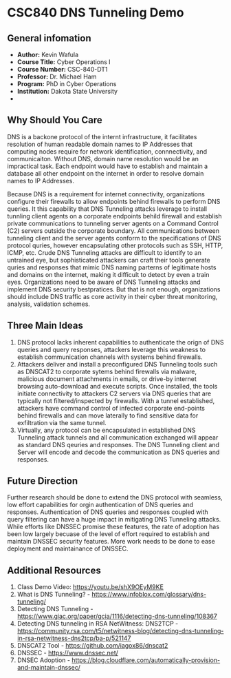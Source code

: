 # CSC840 DNS Tunneling Demo

## General infomation
- **Author:**  Kevin Wafula
- **Course Title:** Cyber Operations I
- **Course Number:** CSC-840-DT1
- **Professor:** Dr. Michael Ham
- **Program:** PhD in Cyber Operations
- **Institution:** Dakota State University  
- 
## Why Should You Care
DNS is a backone protocol of the internt infrastructure, it facilitates resolution of human readable domain names to IP Addresses that computing nodes require for network identification, connnectivity, and communicaiton. Without DNS, domain name resolution would be an impractical task. Each endpoint would have to establish and maintain a database all other endpoint on the internet in order to resolve domain names to IP Addresses. 

Because DNS is a requirement for internet connectivity, organizations configure their firewalls to allow endpoints behind firewalls to perform DNS queries. It this capability that DNS Tunneling attacks leverage to install tunnling client agents on a corporate endpoints behild firewall and establish private communications to tunneling server agents on a Command Control (C2) servers outside the corporate boundary. All communications between tunneling client and the server agents conform to the specifications of DNS protocol quries, however encapsulating other protocols such as SSH, HTTP, ICMP, etc. Crude DNS Tunneling attacks are difficult to identify to an untrained eye, but sophisticated attackers can craft their tools generate quries and responses that mimic DNS naming parterns of legitimate hosts and domains on the internet, making it difficult to detect by even a train eyes. Organizations need to be aware of DNS Tunneling attacks and implement DNS security bestpratices. But that is not enough, organizations should include DNS traffic as core activity in their cyber threat monitoring, analysis, validation schemes.

## Three Main Ideas
1. DNS protocol lacks inherent capabilities to authenticate the orign of DNS queries and query responses, attackers leverage this weakness to establish communication channels with systems behind firewalls.
2. Attackers deliver and install a preconfigured DNS Tunneling tools such as DNSCAT2 to corporate sytems behind firewalls via malware, malicious document attachments in emails, or drive-by internet browsing auto-download and execute scripts. Once installed, the tools initiate connectivity to attackers C2 servers via DNS queries that are typically not filtered/inspected by firewalls. With a tunnel established, attackers have command control of infected corporate end-points behind firewalls and can move laterally to find sensitive data for exfiltration via the same tunnel.
3. Virtually, any protocol can be encapsulated in established DNS Tunneling attack tunnels and all communication exchanged will appear as standard DNS qeuries and responses. The DNS Tunneling client and Server will encode and decode the communication as DNS queries and responses.

## Future Direction
Further research should be done to extend the DNS protocol with seamless, low effort capabilities for orgin authentication of DNS queries and responses. Authentication of DNS queries and responses coupled with query filtering can have a huge impact in mitigating DNS Tunneling attacks. While efforts like DNSSEC promise these features, the rate of adoption has been low largely becuase of the level of effort required to establish and maintain DNSSEC security features. More work needs to be done to ease deployment and maintainance of DNSSEC.

## Additional Resources
1. Class Demo Video: https://youtu.be/shX9OEyM9KE
2. What is DNS Tunneling? - https://www.infoblox.com/glossary/dns-tunneling/
3. Detecting DNS Tunneling - https://www.giac.org/paper/gcia/1116/detecting-dns-tunneling/108367
4. Detecting DNS tunneling in RSA NetWitness: DNS2TCP - https://community.rsa.com/t5/netwitness-blog/detecting-dns-tunneling-in-rsa-netwitness-dns2tcp/ba-p/521147
5. DNSCAT2 Tool - https://github.com/iagox86/dnscat2
6. DNSSEC - https://www.dnssec.net/
7. DNSEC Adoption - https://blog.cloudflare.com/automatically-provision-and-maintain-dnssec/

